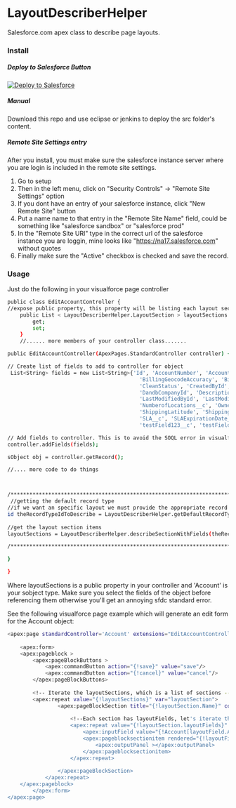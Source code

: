 # LayoutDescriberHelper
Salesforce.com apex class to describe page layouts.

### Install

##### Deploy to Salesforce Button

<a href="https://githubsfdeploy.herokuapp.com?owner=anyei&repo=LayoutDescriberHelper">
  <img alt="Deploy to Salesforce"
       src="https://raw.githubusercontent.com/afawcett/githubsfdeploy/master/src/main/webapp/resources/img/deploy.png">
</a>

##### Manual
Download this repo and use eclipse or jenkins to deploy the src folder's content.


##### Remote Site Settings entry

After you install, you must make sure the salesforce instance server where you are login is included in the remote site settings.

1. Go to setup
2. Then in the left menu, click on "Security Controls" -> "Remote Site Settings" option 
3. If you dont have an entry of your salesforce instance, click "New Remote Site" button 
4. Put a name name to that entry in the "Remote Site Name" field, could be something like "salesforce sandbox" or "salesforce prod"
5. In the "Remote Site URl" type in the correct url of the salesforce instance you are loggin, mine looks like "https://na17.salesforce.com" without quotes 
6. Finally make sure the "Active" checkbox is checked and save the record. 

### Usage
Just do the following in your visualforce page controller
```sh
public class EditAccountController {
//expose public property, this property will be listing each layout section
	public List < LayoutDescriberHelper.LayoutSection > layoutSections {
		get;
		set;
	}
	//...... more members of your controller class.......

public EditAccountController(ApexPages.StandardController controller) {

// Create list of fields to add to controller for object 
 List<String> fields = new List<String>{'Id', 'AccountNumber', 'AccountSource', 'Active__c', 'AnnualRevenue', 'BillingAddress', 'BillingCity', 'BillingCountry',
                                          'BillingGeocodeAccuracy', 'BillingLatitude', 'BillingLongitude', 'BillingPostalCode', 'BillingState', 'BillingStreet',
                                          'CleanStatus', 'CreatedById', 'CreatedDate', 'custom_field__c', 'CustomerPriority__c',
                                          'DandbCompanyId', 'Description', 'DunsNumber', 'Fax', 'Industry', 'IsDeleted', 'Jigsaw', 'JigsawCompanyId', 'LastActivityDate',
                                          'LastModifiedById', 'LastModifiedDate', 'LastReferencedDate', 'LastViewedDate', 'MasterRecordId', 'NaicsCode', 'NaicsDesc', 'Name', 'NumberOfEmployees',
                                          'NumberofLocations__c', 'OwnerId', 'Ownership', 'ParentId', 'Phone', 'PhotoUrl', 'Rating', 'ShippingAddress', 'ShippingCity', 'ShippingCountry', 'ShippingGeocodeAccuracy',
                                          'ShippingLatitude', 'ShippingLongitude', 'ShippingPostalCode', 'ShippingState', 'ShippingStreet', 'Sic', 'SicDesc', 'Site',
                                          'SLA__c', 'SLAExpirationDate__c', 'SLASerialNumber__c', 'SystemModstamp', 'test1__c', 'test__c', 'TEST_TIMEOUT__c',
                                          'testField123__c', 'testField1__c', 'testField__c', 'TickerSymbol', 'Tradestyle', 'Type', 'UpsellOpportunity__c', 'Website', 'YearStarted', 'OwnerId'};

// Add fields to controller. This is to avoid the SOQL error in visualforce page
controller.addFields(fields);

sObject obj = controller.getRecord();

//.... more code to do things



/************************************************************************/
 //getting the default record type
//if we want an specific layout we must provide the appropriate record type id
id theRecordTypeIdToDescribe = LayoutDescriberHelper.getDefaultRecordType(obj);
        
//get the layout section items
layoutSections = LayoutDescriberHelper.describeSectionWithFields(theRecordTypeIdToDescribe, 'Account');

/***************************************************************************/

}

}
```
Where layoutSections is a public property in your controller and 'Account' is your sobject type.
Make sure you select the fields of the object before referencing them otherwise you'll get an annoying sfdc standard error.

See the following visualforce page example which will generate an edit form for the Account object:
```sh
<apex:page standardController='Account' extensions="EditAccountController" >
    
    <apex:form>
    <apex:pageblock >
        <apex:pageBlockButtons >
            <apex:commandButton action="{!save}" value="save"/>
            <apex:commandButton action="{!cancel}" value="cancel"/>
        </apex:pageBlockButtons>
         
        <!-- Iterate the layoutSections, which is a list of sections -->
        <apex:repeat value="{!layoutSections}" var="layoutSection">
                <apex:pageBlockSection title="{!layoutSection.Name}" collapsible="{!layoutSection.allowCollapse}" columns="{!layoutSection.columns}">
                    
                    <!--Each section has layoutFields, let's iterate them as well-->
                    <apex:repeat value="{!layoutSection.layoutFields}" var="layoutField">
                        <apex:inputField value="{!Account[layoutField.ApiName]}" rendered="{!not(layoutField.isPlaceHOlder)}"    />
                        <apex:pageblocksectionitem rendered="{!layoutField.isPlaceHolder}" >
                            <apex:outputPanel ></apex:outputPanel>
                        </apex:pageblocksectionitem>
                    </apex:repeat>
                    
                </apex:pageBlockSection>
            </apex:repeat>  
    </apex:pageblock>
        </apex:form>
</apex:page>

```
